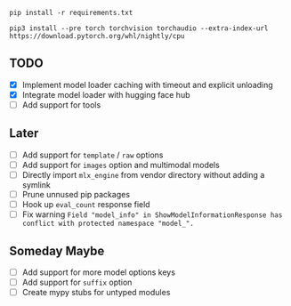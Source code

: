 ```
pip install -r requirements.txt

pip3 install --pre torch torchvision torchaudio --extra-index-url https://download.pytorch.org/whl/nightly/cpu
```

## TODO

- [x] Implement model loader caching with timeout and explicit unloading
- [x] Integrate model loader with hugging face hub
- [ ] Add support for tools

## Later

- [ ] Add support for `template` / `raw` options
- [ ] Add support for `images` option and multimodal models
- [ ] Directly import `mlx_engine` from vendor directory without adding a symlink
- [ ] Prune unnused pip packages
- [ ] Hook up `eval_count` response field
- [ ] Fix warning `Field "model_info" in ShowModelInformationResponse has conflict with protected namespace "model_".`

## Someday Maybe

- [ ] Add support for more model options keys
- [ ] Add support for `suffix` option
- [ ] Create mypy stubs for untyped modules
